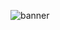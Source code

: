 ![banner](https://capsule-render.vercel.app/api?type=waving&color=0047AB&height=300&section=header&text=Hello,%20World%20and%20Goodbye,%20Cruel%20Bugs.%20%F0%9F%90%9B&fontSize=40&fontColor=ffffff)
